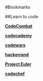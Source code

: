 #Bookmarks

##Learn to code

[**CodeCombat**](http://codecombat.com/)

[**codecademy**](http://www.codecademy.com/)

[**codewars**](https://www.codewars.com/)

[**hackerrand**](https://www.hackerrank.com/)

[**Project Euler**](https://projecteuler.net/)

[**codechef**](http://www.codechef.com/)
